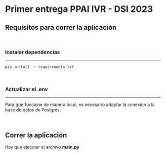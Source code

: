 # Primer entrega PPAI IVR - DSI 2023

## Requisitos para correr la aplicación

&nbsp;

### Instalar dependencias

---

```bash
pip install -r requirements.txt
```

&nbsp;

### Actualizar el .env
---
Para que funcione de manera local, es necesario adaptar la conexion a la base de datos de Postgres.

&nbsp;


## Correr la aplicación
Hay que ejecutar el archivo **main.py**

